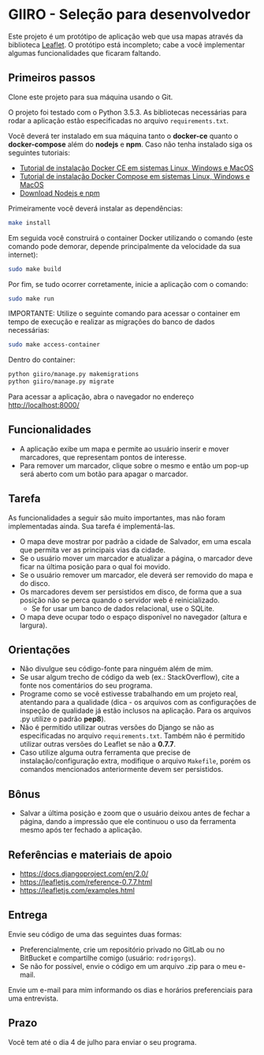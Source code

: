 # GIIRO - Seleção para desenvolvedor

Este projeto é um protótipo de aplicação web que usa mapas através da biblioteca [Leaflet](http://leafletjs.com/). O protótipo está incompleto; cabe a você implementar algumas funcionalidades que ficaram faltando.

## Primeiros passos

Clone este projeto para sua máquina usando o Git.

O projeto foi testado com o Python 3.5.3. As bibliotecas necessárias para rodar a aplicação estão especificadas no arquivo `requirements.txt`.

Você deverá ter instalado em sua máquina tanto o **docker-ce** quanto o **docker-compose** além do **nodejs** e **npm**. Caso não tenha instalado siga os seguintes tutoriais:
- [Tutorial de instalação Docker CE em sistemas Linux, Windows e MacOS](https://docs.docker.com/install/#supported-platforms)
- [Tutorial de instalação Docker Compose em sistemas Linux, Windows e MacOS](https://docs.docker.com/compose/install/)
- [Download Nodejs e npm](https://nodejs.org/en/download/)

Primeiramente você deverá instalar as dependências:
``` bash
make install
```

Em seguida você construirá o container Docker utilizando o comando (este comando pode demorar, depende principalmente da velocidade da sua internet):
``` bash
sudo make build
```

Por fim, se tudo ocorrer corretamente, inicie a aplicação com o comando:
``` bash
sudo make run
```

IMPORTANTE:
Utilize o seguinte comando para acessar o container em tempo de execução e realizar as migrações do banco de dados necessárias:
```bash
sudo make access-container
```

Dentro do container:
```bash
python giiro/manage.py makemigrations
python giiro/manage.py migrate
```

Para acessar a aplicação, abra o navegador no endereço <http://localhost:8000/>

## Funcionalidades

- A aplicação exibe um mapa e permite ao usuário inserir e mover marcadores, que representam pontos de interesse.
- Para remover um marcador, clique sobre o mesmo e então um pop-up será aberto com um botão para apagar o marcador.


## Tarefa

As funcionalidades a seguir são muito importantes, mas não foram implementadas ainda. Sua tarefa é implementá-las.

- O mapa deve mostrar por padrão a cidade de Salvador, em uma escala que permita ver as principais vias da cidade.
- Se o usuário mover um marcador e atualizar a página, o marcador deve ficar na última posição para o qual foi movido.
- Se o usuário remover um marcador, ele deverá ser removido do mapa e do disco.
- Os marcadores devem ser persistidos em disco, de forma que a sua posição não se perca quando o servidor web é reinicializado.
    - Se for usar um banco de dados relacional, use o SQLite.
- O mapa deve ocupar todo o espaço disponível no navegador (altura e largura).


## Orientações

- Não divulgue seu código-fonte para ninguém além de mim.
- Se usar algum trecho de código da web (ex.: StackOverflow), cite a fonte nos comentários do seu programa.
- Programe como se você estivesse trabalhando em um projeto real, atentando para a qualidade (dica - os arquivos com as configurações de inspeção de qualidade já estão inclusos na aplicação. Para os arquivos .py utilize o padrão **pep8**).
- Não é permitido utilizar outras versões do Django se não as especificadas no arquivo `requirements.txt`. Também não é permitido utilizar outras versões do Leaflet se não a **0.7.7**.
- Caso utilize alguma outra ferramenta que precise de instalação/configuração extra, modifique o arquivo `Makefile`, porém os comandos mencionados anteriormente devem ser persistidos.


## Bônus

- Salvar a última posição e zoom que o usuário deixou antes de fechar a página, dando a impressão que ele continuou o uso da ferramenta mesmo após ter fechado a aplicação. 

## Referências e materiais de apoio

- <https://docs.djangoproject.com/en/2.0/>
- <https://leafletjs.com/reference-0.7.7.html>
- <https://leafletjs.com/examples.html>

## Entrega

Envie seu código de uma das seguintes duas formas:

- Preferencialmente, crie um repositório privado no GitLab ou no BitBucket e compartilhe comigo (usuário: `rodrigorgs`).
- Se não for possível, envie o código em um arquivo .zip para o meu e-mail.

Envie um e-mail para mim informando os dias e horários preferenciais para uma entrevista.

## Prazo

Você tem até o dia 4 de julho para enviar o seu programa.
